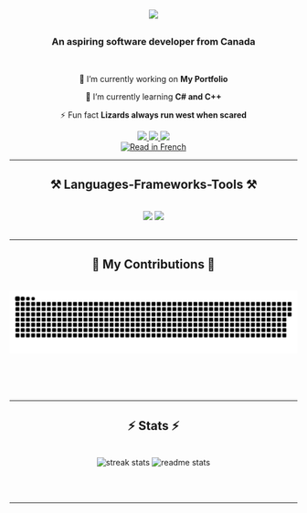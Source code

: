 <h1 align="center">
    <img src="https://readme-typing-svg.herokuapp.com/?font=Righteous&size=35&center=true&color=831E9F&vCenter=true&width=500&height=70&duration=5000&lines=Hi+There!+👋;+I'm+Trystan+Piette!;" />
</h1>

<h3 align="center">An aspiring software developer from Canada</h3>

<br/>

<div align="center">

 🔭 I’m currently working on **My Portfolio**
 
 🌱 I’m currently learning **C# and C++**

⚡ Fun fact **Lizards always run west when scared**

</div>

<div align="center"> 
  <a href="mailto:trystanpiette@gmail.com">
    <img src="https://img.shields.io/badge/Gmail-333333?style=for-the-badge&logo=gmail&logoColor=red" />
  </a>
  <a href="https://www.linkedin.com/in/trystan-piette-307a02298/" target="_blank">
    <img src="https://img.shields.io/badge/LinkedIn-0077B5?style=for-the-badge&logo=linkedin&logoColor=white" target="_blank" />
  </a>
  <a href="TODO" target="_blank">
     <img src="https://img.shields.io/badge/Portfolio-FF5722?style=for-the-badge&logo=todoist&logoColor=white" target="_blank" /> 
  </a>
</div>

<div align="center">
  <a href="README_FR.md" target="_blank">
     <img src="https://img.shields.io/badge/🇫🇷 Read%20in%20French-333333?style=for-the-badge&logo=googletranslate&logoColor=white" alt="Read in French" />
  </a>
</div>

<hr/>

<h2 align="center">⚒️ Languages-Frameworks-Tools ⚒️</h2>
<br/>
<div align="center">
    <img src="https://skillicons.dev/icons?i=react,angular,html,css,tailwind,sass,vscode,github,git,docker,linux,mysql" />
    <img src="https://skillicons.dev/icons?i=java,python,javascript,typescript,c,cpp,cs,nestjs,php" /><br>
</div>

<br/>
<hr/>

<div align="center">
  <h2>🐍 My Contributions 🐍</h2>
  <br>

   <img alt="GitHub Snake" src="https://raw.githubusercontent.com/TrystanPiette/TrystanPiette/output/github-contribution-grid-snake-dark.svg" />


  
  <br/><br/><br/>
</div>

<hr/>

<h2 align="center">⚡ Stats ⚡</h2>
<br>
<div align=center>
  <img width=390 src="https://github-readme-streak-stats-salesp07.vercel.app/?user=TrystanPiette&count_private=true&theme=react&border_radius=10" alt="streak stats"/>
  <img width=390 src="https://github-readme-stats-salesp07.vercel.app/api?username=TrystanPiette&count_private=true&show_icons=true&theme=react&rank_icon=github&border_radius=10" alt="readme stats" />
  <br/>
</div>

<br/><br/>

<hr/>

<br/>



<br/>

